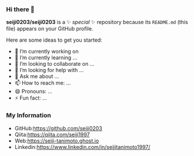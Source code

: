 ### Hi there 👋


**seiji0203/seiji0203** is a ✨ _special_ ✨ repository because its `README.md` (this file) appears on your GitHub profile.

Here are some ideas to get you started:

- 🔭 I’m currently working on 
- 🌱 I’m currently learning ...
- 👯 I’m looking to collaborate on ...
- 🤔 I’m looking for help with ...
- 💬 Ask me about ...
- 📫 How to reach me: ...
- 😄 Pronouns: ...
- ⚡ Fun fact: ...


### My Information
- GitHub:https://github.com/seiji0203
- Qiita:https://qiita.com/seiji1997
- Web:https://seiji-tanimoto.ghost.io
- Linkedin:https://www.linkedin.com/in/seijitanimoto1997/
